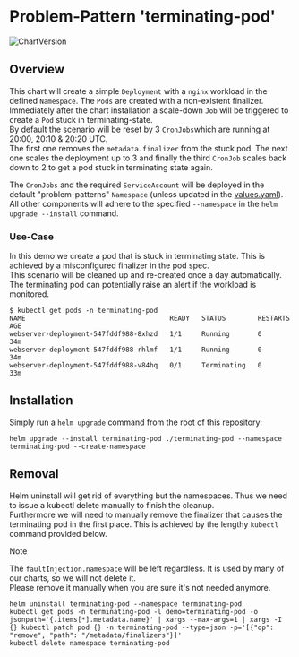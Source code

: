 # Problem-Pattern 'terminating-pod'
![ChartVersion](https://img.shields.io/badge/ChartVersion-1.2.0-informational?style=flat)

## Overview
This chart will create a simple `Deployment` with a `nginx` workload in the defined `Namespace`. The `Pods` are created with a non-existent finalizer.\
Immediately after the chart installation a scale-down `Job` will be triggered to create a `Pod` stuck in terminating-state.\
By default the scenario will be reset by 3 `CronJobs`which are running at 20:00, 20:10 & 20:20 UTC.\
The first one removes the `metadata.finalizer` from the stuck pod. The next one scales the deployment up to 3 and finally the third `CronJob` scales back down to 2 to get a pod stuck in terminating state again. 

The `CronJobs` and the required `ServiceAccount` will be deployed in the default "problem-patterns" `Namespace` (unless updated in the [values.yaml](values.yaml)).\
All other components will adhere to the specified `--namespace` in the `helm upgrade --install` command.

### Use-Case
In this demo we create a pod that is stuck in terminating state. This is achieved by a misconfigured finalizer in the pod spec.\
This scenario will be cleaned up and re-created once a day automatically. The terminating pod can potentially raise an alert if the workload is monitored.
```shell
$ kubectl get pods -n terminating-pod
NAME                                    READY   STATUS        RESTARTS   AGE
webserver-deployment-547fddf988-8xhzd   1/1     Running       0          34m
webserver-deployment-547fddf988-rhlmf   1/1     Running       0          34m
webserver-deployment-547fddf988-v84hq   0/1     Terminating   0          33m
```

## Installation
Simply run a `helm upgrade` command from the root of this repository:
```shell
helm upgrade --install terminating-pod ./terminating-pod --namespace terminating-pod --create-namespace
```

## Removal
Helm uninstall will get rid of everything but the namespaces. Thus we need to issue a kubectl delete manually to finish the cleanup.\
Furthermore we will need to manually remove the finalizer that causes the terminating pod in the first place. This is achieved by the lengthy `kubectl` command provided below.
> [!NOTE]  
> The `faultInjection.namespace` will be left regardless. It is used by many of our charts, so we will not delete it.\
> Please remove it manually when you are sure it's not needed anymore. 
```shell
helm uninstall terminating-pod --namespace terminating-pod
kubectl get pods -n terminating-pod -l demo=terminating-pod -o jsonpath='{.items[*].metadata.name}' | xargs --max-args=1 | xargs -I {} kubectl patch pod {} -n terminating-pod --type=json -p='[{"op": "remove", "path": "/metadata/finalizers"}]'
kubectl delete namespace terminating-pod
```

